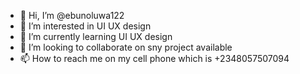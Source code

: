 - 👋 Hi, I’m @ebunoluwa122
- 👀 I’m interested in UI UX design 
- 🌱 I’m currently learning UI UX design 
- 💞️ I’m looking to collaborate on sny project available 
- 📫 How to reach me on my cell phone which is +2348057507094

<!---
ebunoluwa122/ebunoluwa122 is a ✨ special ✨ repository because its `README.md` (this file) appears on your GitHub profile.
You can click the Preview link to take a look at your changes.
--->
